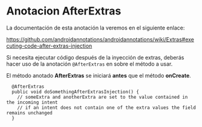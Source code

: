 # Anotacion AfterExtras

La documentación de esta anotación la veremos en el siguiente enlace:

<https://github.com/androidannotations/androidannotations/wiki/Extras#executing-code-after-extras-injection>

Si necesita ejecutar código después de la inyección de extras, deberás hacer uso de la anotación `@AfterExtras` en sobre el método a usar.

El método anotado **AfterExtras** se iniciará **antes** que el método **onCreate**.

```
  @AfterExtras
  public void doSomethingAfterExtrasInjection() {
    // someExtra and anotherExtra are set to the value contained in the incoming intent
    // if an intent does not contain one of the extra values the field remains unchanged
  }
```